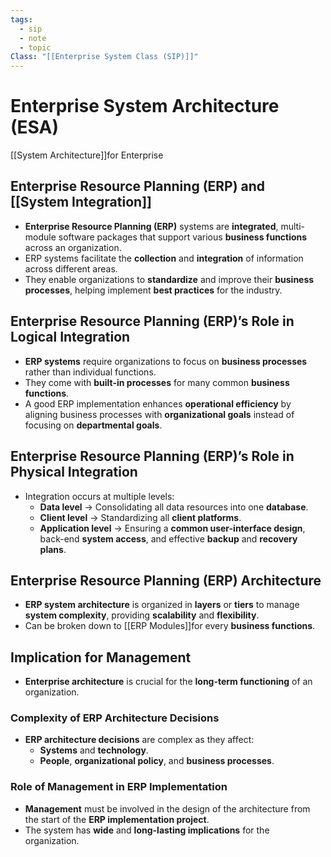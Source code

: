 ```yaml
---
tags:
  - sip
  - note
  - topic
Class: "[[Enterprise System Class (SIP)]]"
---
```



# Enterprise System Architecture (ESA)

[[System Architecture]]for Enterprise


## Enterprise Resource Planning (ERP) and [[System Integration]]

- **Enterprise Resource Planning (ERP)** systems are **integrated**, multi-module software packages that support various **business functions** across an organization.
- ERP systems facilitate the **collection** and **integration** of information across different areas.
- They enable organizations to **standardize** and improve their **business processes**, helping implement **best practices** for the industry.

## Enterprise Resource Planning (ERP)’s Role in Logical Integration

- **ERP systems** require organizations to focus on **business processes** rather than individual functions.
- They come with **built-in processes** for many common **business functions**.
- A good ERP implementation enhances **operational efficiency** by aligning business processes with **organizational goals** instead of focusing on **departmental goals**.

## Enterprise Resource Planning (ERP)’s Role in Physical Integration

- Integration occurs at multiple levels:
    - **Data level** → Consolidating all data resources into one **database**.
    - **Client level** → Standardizing all **client platforms**.
    - **Application level** → Ensuring a **common user-interface design**, back-end **system access**, and effective **backup** and **recovery plans**.


## Enterprise Resource Planning (ERP) Architecture

- **ERP system architecture** is organized in **layers** or **tiers** to manage **system complexity**, providing **scalability** and **flexibility**. 
- Can be broken down to [[ERP Modules]]for every **business functions**.

## Implication for Management
- **Enterprise architecture** is crucial for the **long-term functioning** of an organization.

### Complexity of ERP Architecture Decisions

- **ERP architecture decisions** are complex as they affect:
    - **Systems** and **technology**.
    - **People**, **organizational policy**, and **business processes**.

### Role of Management in ERP Implementation

- **Management** must be involved in the design of the architecture from the start of the **ERP implementation project**.
- The system has **wide** and **long-lasting implications** for the organization.